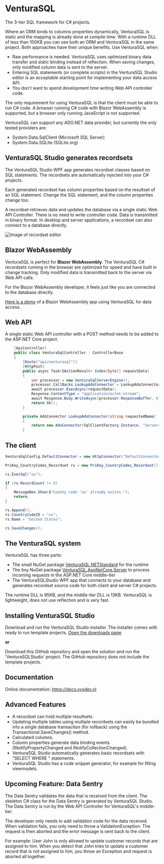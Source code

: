 # VenturaSQL
The 3-tier SQL framework for C# projects.

Where an ORM binds to columns properties dynamically, VenturaSQL is static and the mapping is already done at compile time. With a runtime DLL of less than 100KB you can use both an ORM and VenturaSQL in the same project. Both approaches have their unique benefits. Use VenturaSQL when:

+ Raw performance is needed. VenturaSQL uses optimized binary data transfer and static binding instead of reflection. When saving changes, only modified column data is sent to the server.
+ Entering SQL statements (or complete scripts) in the VenturaSQL Studio editor is an acceptable starting point for implementing your data access API.
+ You don't want to spend development time writing Web API controller code.

The only requirement for using VenturaSQL is that the client must be able to run C# code. A browser running C# code with Blazor WebAssembly is supported, but a browser only running JavaScript is not supported.

VenturaSQL can support any ADO.NET data provider, but currently the only tested providers are:
+ System.Data.SqlClient (Microsoft SQL Server)
+ System.Data.SQLite (SQLite.org)

## VenturaSQL Studio generates recordsets
The VenturaSQL Studio WPF app generates recordset classes based on SQL statements. The recordsets are automatically injected into your C# projects.

Each generated recordset has column properties based on the resultset of an SQL statement. Change the SQL statement, and the column properties change too.

A recordset retrieves data and updates the database via a single static Web API Controller. There is no need to write controller code. Data is transmitted in binary format. In desktop and server applications, a recordset can also connect to a database directly.

![Image of recordset editor](https://raw.githubusercontent.com/frankthvandeven/VenturaSQL/master/README_IMG1.png)

## Blazor WebAssembly
VenturaSQL is perfect for **Blazor WebAssembly**. The VenturaSQL C# recordsets running in the browser are optimized for speed and have built in change tracking. Only modified data is transmitted back to the server via Web API calls.

For the Blazor WebAssembly developer, it feels just like you are connected to the database directly.

[Here is a demo](https://blazordemo.com) of a Blazor WebAssembly app using VenturaSQL for data access.

## Web API
A single static Web API controller with a POST method needs to be added to the ASP.NET Core project.

```csharp
    [ApiController]
    public class VenturaSqlController : ControllerBase
    {
        [Route("api/venturasql")]
        [HttpPost]
        public async Task<IActionResult> Index(byte[] requestData)
        {
            var processor = new VenturaSqlServerEngine();
            processor.CallBacks.LookupAdoConnector = LookupAdoConnector;
            await processor.ExecAsync(requestData);
            Response.ContentType = "application/octet-stream";
            await Response.Body.WriteAsync(processor.ResponseBuffer, 0, processor.ResponseLength);
            return Ok();
        }

        private AdoConnector LookupAdoConnector(string requestedName)
        {
            return new AdoConnector(SqlClientFactory.Instance, "Server=tcp:xxx,1433;Initial Catalog=VanArsdel;User ID=yyy;Password=zzz;");
        }
```
## The client

```csharp
VenturaSqlConfig.DefaultConnector = new HttpConnector("DefaultConnector", "api/venturasql");

PriKey_CountryCodes_Recordset rs = new PriKey_CountryCodes_Recordset();

rs.ExecSql("us");

if (rs.RecordCount != 0)
{
    MessageBox.Show($"County code 'us' already exists.");
    return;
}

rs.Append();
rs.CountryCodeID = "us";
rs.Name = "United States";

rs.SaveChanges();
```

## The VenturaSQL system
VenturaSQL has three parts:

+ The small NuGet package [VenturaSQL.NETStandard](https://www.nuget.org/packages/VenturaSQL.NETStandard) for the runtime
+ The tiny NuGet package [VenturaSQL.AspNetCore.Server](https://www.nuget.org/packages/VenturaSQL.AspNetCore.Server) to process incoming requests in the ASP.NET Core middle-tier
+ The VenturaSQLStudio WPF app that connects to your database and generates recordset source code for both client and server C# projects.

The runtime DLL is 95KB, and the middle-tier DLL is 13KB. VenturaSQL is lightweight, does not use reflection and is very fast.

## Installing VenturaSQL Studio
Download and run the VenturaSQL Studio installer. The installer comes with ready to run template projects. [Open the downloads page](https://dotnet.sysdev.nl/venturasql)

**or**

Download this GitHub repository and open the solution and run the 'VenturaSQLStudio' project. The GitHub repository does not include the template projects.

## Documentation
Online documentation: https://docs.sysdev.nl

## Advanced Features
+ A recordset can hold multiple resultsets.
+ Updating multiple tables using multiple recordsets can easily be bundled into a single database transaction (for rollback) using the Transactional.SaveChanges() method.
+ Calculated columns.
+ Column properties generate data binding events (INotifyPropertyChanged and INotifyCollectionChanged).
+ VenturaSQL Studio automatically generates basic recordsets with "SELECT <all columns> WHERE <prikey>" statements.
+ VenturaSQL Studio has a code snippet generator, for example for filling viewmodels.

## Upcoming Feature: Data Sentry
The Data Sentry validates the data that is received from the client. The skeleton C# class for the Data Sentry is generated by VenturaSQL Studio. The Data Sentry is run by the Web API Controller for VenturaSQL's middle-tier.

The developer only needs to add validation code for the data received. When validation fails, you only need to throw a ValidationException. The request is then aborted and the error message is sent back to the client.

For example: User John is only allowed to update customer records that are assigned to him. When you detect that John tries to update a customer record that is not assigned to him, you throw an Exception and request is aborted all together.
